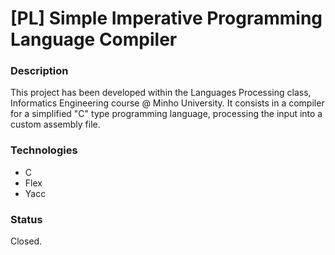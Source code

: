 # [PL] Simple Imperative Programming Language Compiler
### Description
This project has been developed within the Languages Processing class, Informatics Engineering course @ Minho University.
It consists in a compiler for a simplified "C" type programming language, processing the input into a custom assembly file.

### Technologies
* C
* Flex
* Yacc

### Status
Closed.
